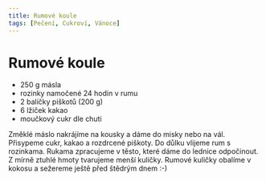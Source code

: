 ```yaml
---
title: Rumové koule
tags: [Pečení, Cukroví, Vánoce]
---
```


# Rumové koule

* 250 g másla
* rozinky namočené 24 hodin v rumu
* 2 balíčky piškotů (200 g)
* 6 lžiček kakao
* moučkový cukr dle chuti

Změklé máslo nakrájíme na kousky a dáme do misky nebo na vál. Přisypeme cukr,
kakao a rozdrcené piškoty. Do důlku vlijeme rum s rozinkama. Rukama zpracujeme
v těsto, které dáme do lednice odpočinout. Z mírně ztuhlé hmoty tvarujeme menší
kuličky. Rumové kuličky obalíme v kokosu a sežereme ještě před štědrým dnem :-)
